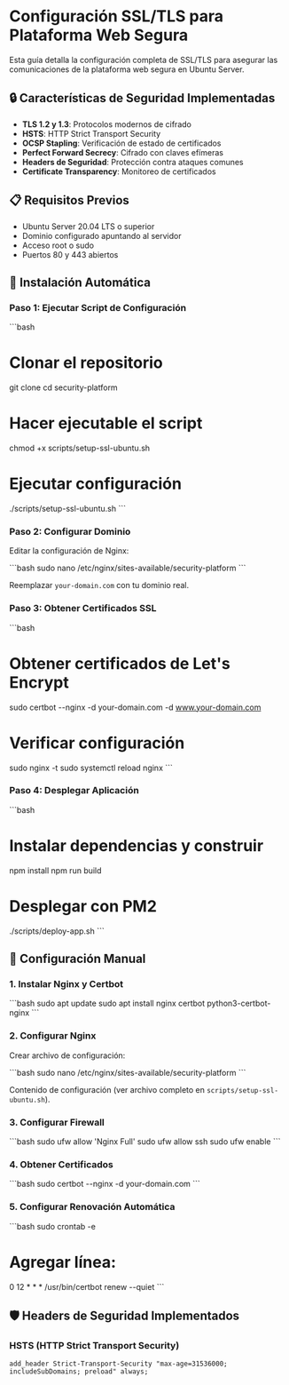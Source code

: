 # Configuración SSL/TLS para Plataforma Web Segura

Esta guía detalla la configuración completa de SSL/TLS para asegurar las comunicaciones de la plataforma web segura en Ubuntu Server.

## 🔒 Características de Seguridad Implementadas

- **TLS 1.2 y 1.3**: Protocolos modernos de cifrado
- **HSTS**: HTTP Strict Transport Security
- **OCSP Stapling**: Verificación de estado de certificados
- **Perfect Forward Secrecy**: Cifrado con claves efímeras
- **Headers de Seguridad**: Protección contra ataques comunes
- **Certificate Transparency**: Monitoreo de certificados

## 📋 Requisitos Previos

- Ubuntu Server 20.04 LTS o superior
- Dominio configurado apuntando al servidor
- Acceso root o sudo
- Puertos 80 y 443 abiertos

## 🚀 Instalación Automática

### Paso 1: Ejecutar Script de Configuración

\`\`\`bash
# Clonar el repositorio
git clone <repository-url>
cd security-platform

# Hacer ejecutable el script
chmod +x scripts/setup-ssl-ubuntu.sh

# Ejecutar configuración
./scripts/setup-ssl-ubuntu.sh
\`\`\`

### Paso 2: Configurar Dominio

Editar la configuración de Nginx:

\`\`\`bash
sudo nano /etc/nginx/sites-available/security-platform
\`\`\`

Reemplazar `your-domain.com` con tu dominio real.

### Paso 3: Obtener Certificados SSL

\`\`\`bash
# Obtener certificados de Let's Encrypt
sudo certbot --nginx -d your-domain.com -d www.your-domain.com

# Verificar configuración
sudo nginx -t
sudo systemctl reload nginx
\`\`\`

### Paso 4: Desplegar Aplicación

\`\`\`bash
# Instalar dependencias y construir
npm install
npm run build

# Desplegar con PM2
./scripts/deploy-app.sh
\`\`\`

## 🔧 Configuración Manual

### 1. Instalar Nginx y Certbot

\`\`\`bash
sudo apt update
sudo apt install nginx certbot python3-certbot-nginx
\`\`\`

### 2. Configurar Nginx

Crear archivo de configuración:

\`\`\`bash
sudo nano /etc/nginx/sites-available/security-platform
\`\`\`

Contenido de configuración (ver archivo completo en `scripts/setup-ssl-ubuntu.sh`).

### 3. Configurar Firewall

\`\`\`bash
sudo ufw allow 'Nginx Full'
sudo ufw allow ssh
sudo ufw enable
\`\`\`

### 4. Obtener Certificados

\`\`\`bash
sudo certbot --nginx -d your-domain.com
\`\`\`

### 5. Configurar Renovación Automática

\`\`\`bash
sudo crontab -e
# Agregar línea:
0 12 * * * /usr/bin/certbot renew --quiet
\`\`\`

## 🛡️ Headers de Seguridad Implementados

### HSTS (HTTP Strict Transport Security)
```nginx
add_header Strict-Transport-Security "max-age=31536000; includeSubDomains; preload" always;
